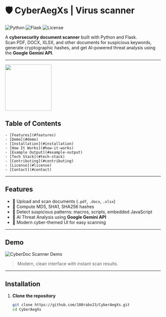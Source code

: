 # 🛡 CyberAegXs | Virus scanner

![Python](https://img.shields.io/badge/Python-3.13-blue) ![Flask](https://img.shields.io/badge/Flask-2.3-green) ![License](https://img.shields.io/badge/License-MIT-yellow)

A **cybersecurity document scanner** built with Python and Flask.  
Scan PDF, DOCX, XLSX, and other documents for suspicious keywords, generate cryptographic hashes, and get AI-powered threat analysis using the **Google Gemini API**.

---
<p>
      <img src="https://i.ibb.co/LDxx3F65/Chat-GPT-Image-Aug-3-2025-12-00-01-AM.png" width=150>
</p>

## Table of Contents
```
- [Features](#features)
- [Demo](#demo)
- [Installation](#installation)
- [How It Works](#how-it-works)
- [Example Output](#example-output)
- [Tech Stack](#tech-stack)
- [Contributing](#contributing)
- [License](#license)
- [Contact](#contact)
```
---

## Features

- 🔹 Upload and scan documents (`.pdf`, `.docx`, `.xlsx`)  
- 🔹 Compute MD5, SHA1, SHA256 hashes  
- 🔹 Detect suspicious patterns: macros, scripts, embedded JavaScript  
- 🔹 AI Threat Analysis using **Google Gemini API**  
- 🔹 Modern cyber-themed UI for easy scanning  

---

## Demo

![CyberDoc Scanner Demo](screenshot.png)  

> Modern, clean interface with instant scan results.

---

## Installation

1. **Clone the repository**
   ```bash
   git clone https://github.com/100rabx23/CyberAegXs.git
   cd CyberAegXs
